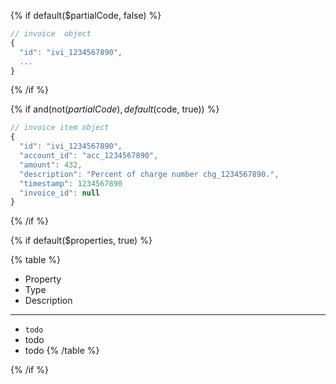 

{% if default($partialCode, false) %}

```js
// invoice  object
{
  "id": "ivi_1234567890",
  ...
}
```

{% /if %}


{% if and(not($partialCode), default($code, true)) %}

```js
// invoice item object
{
  "id": "ivi_1234567890",
  "account_id": "acc_1234567890",
  "amount": 432,
  "description": "Percent of charge number chg_1234567890.",
  "timestamp": 1234567890
  "invoice_id": null
}
```

{% /if %}

{% if default($properties, true) %}

{% table %}
* Property
* Type
* Description
---
* `todo`
* todo
* todo
{% /table %}


{% /if %}
